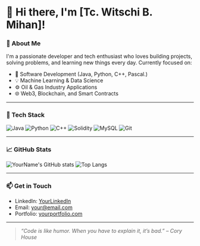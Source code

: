 # 👋 Hi there, I'm [Tc. Witschi B. Mihan]!

### 🚀 About Me
I'm a passionate developer and tech enthusiast who loves building projects, solving problems, and learning new things every day. Currently focused on:

- 🔧 Software Development (Java, Python, C++, Pascal.)
- 💡 Machine Learning & Data Science
- ⚙️ Oil & Gas Industry Applications
- 🌐 Web3, Blockchain, and Smart Contracts

---

### 🧰 Tech Stack

![Java](https://img.shields.io/badge/Java-ED8B00?style=for-the-badge&logo=java&logoColor=white)
![Python](https://img.shields.io/badge/Python-3776AB?style=for-the-badge&logo=python&logoColor=white)
![C++](https://img.shields.io/badge/C++-00599C?style=for-the-badge&logo=c%2B%2B&logoColor=white)
![Solidity](https://img.shields.io/badge/Solidity-363636?style=for-the-badge&logo=solidity&logoColor=white)
![MySQL](https://img.shields.io/badge/MySQL-00758F?style=for-the-badge&logo=mysql&logoColor=white)
![Git](https://img.shields.io/badge/Git-F05032?style=for-the-badge&logo=git&logoColor=white)

---

### 📈 GitHub Stats

![YourName's GitHub stats](https://github-readme-stats.vercel.app/api?username=yourusername&show_icons=true&theme=github_dark)
![Top Langs](https://github-readme-stats.vercel.app/api/top-langs/?username=yourusername&layout=compact&theme=github_dark)

---

### 📫 Get in Touch

- LinkedIn: [YourLinkedIn](https://linkedin.com/in/yourusername)
- Email: [your@email.com](mailto:your@email.com)
- Portfolio: [yourportfolio.com](https://yourportfolio.com)

---

> _“Code is like humor. When you have to explain it, it’s bad.” – Cory House_

